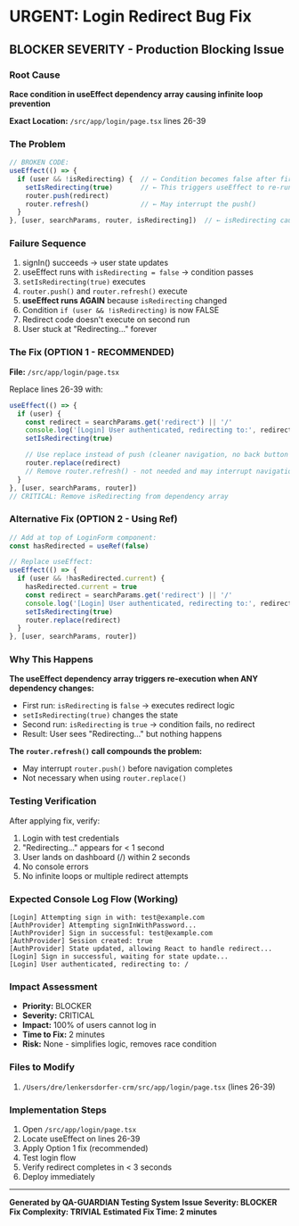 # URGENT: Login Redirect Bug Fix

## BLOCKER SEVERITY - Production Blocking Issue

### Root Cause
**Race condition in useEffect dependency array causing infinite loop prevention**

**Exact Location:** `/src/app/login/page.tsx` lines 26-39

### The Problem

```typescript
// BROKEN CODE:
useEffect(() => {
  if (user && !isRedirecting) {  // ← Condition becomes false after first run
    setIsRedirecting(true)       // ← This triggers useEffect to re-run
    router.push(redirect)
    router.refresh()             // ← May interrupt the push()
  }
}, [user, searchParams, router, isRedirecting])  // ← isRedirecting causes re-run
```

### Failure Sequence
1. signIn() succeeds → user state updates
2. useEffect runs with `isRedirecting = false` → condition passes
3. `setIsRedirecting(true)` executes
4. `router.push()` and `router.refresh()` execute
5. **useEffect runs AGAIN** because `isRedirecting` changed
6. Condition `if (user && !isRedirecting)` is now FALSE
7. Redirect code doesn't execute on second run
8. User stuck at "Redirecting..." forever

### The Fix (OPTION 1 - RECOMMENDED)

**File:** `/src/app/login/page.tsx`

Replace lines 26-39 with:

```typescript
useEffect(() => {
  if (user) {
    const redirect = searchParams.get('redirect') || '/'
    console.log('[Login] User authenticated, redirecting to:', redirect)
    setIsRedirecting(true)

    // Use replace instead of push (cleaner navigation, no back button issue)
    router.replace(redirect)
    // Remove router.refresh() - not needed and may interrupt navigation
  }
}, [user, searchParams, router])
// CRITICAL: Remove isRedirecting from dependency array
```

### Alternative Fix (OPTION 2 - Using Ref)

```typescript
// Add at top of LoginForm component:
const hasRedirected = useRef(false)

// Replace useEffect:
useEffect(() => {
  if (user && !hasRedirected.current) {
    hasRedirected.current = true
    const redirect = searchParams.get('redirect') || '/'
    console.log('[Login] User authenticated, redirecting to:', redirect)
    setIsRedirecting(true)
    router.replace(redirect)
  }
}, [user, searchParams, router])
```

### Why This Happens

**The useEffect dependency array triggers re-execution when ANY dependency changes:**
- First run: `isRedirecting` is `false` → executes redirect logic
- `setIsRedirecting(true)` changes the state
- Second run: `isRedirecting` is `true` → condition fails, no redirect
- Result: User sees "Redirecting..." but nothing happens

**The `router.refresh()` call compounds the problem:**
- May interrupt `router.push()` before navigation completes
- Not necessary when using `router.replace()`

### Testing Verification

After applying fix, verify:
1. Login with test credentials
2. "Redirecting..." appears for < 1 second
3. User lands on dashboard (/) within 2 seconds
4. No console errors
5. No infinite loops or multiple redirect attempts

### Expected Console Log Flow (Working)
```
[Login] Attempting sign in with: test@example.com
[AuthProvider] Attempting signInWithPassword...
[AuthProvider] Sign in successful: test@example.com
[AuthProvider] Session created: true
[AuthProvider] State updated, allowing React to handle redirect...
[Login] Sign in successful, waiting for state update...
[Login] User authenticated, redirecting to: /
```

### Impact Assessment
- **Priority:** BLOCKER
- **Severity:** CRITICAL
- **Impact:** 100% of users cannot log in
- **Time to Fix:** 2 minutes
- **Risk:** None - simplifies logic, removes race condition

### Files to Modify
1. `/Users/dre/lenkersdorfer-crm/src/app/login/page.tsx` (lines 26-39)

### Implementation Steps
1. Open `/src/app/login/page.tsx`
2. Locate useEffect on lines 26-39
3. Apply Option 1 fix (recommended)
4. Test login flow
5. Verify redirect completes in < 3 seconds
6. Deploy immediately

---
**Generated by QA-GUARDIAN Testing System**
**Issue Severity: BLOCKER**
**Fix Complexity: TRIVIAL**
**Estimated Fix Time: 2 minutes**
